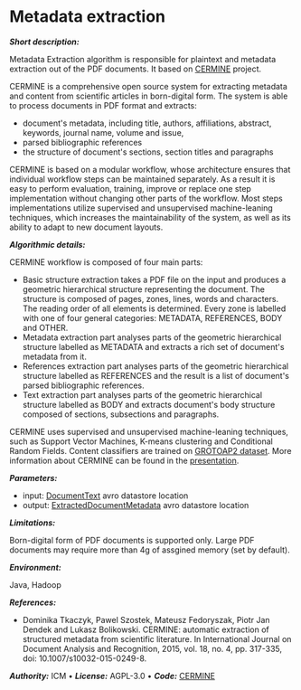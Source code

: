# Metadata extraction

***Short description:***

Metadata Extraction algorithm is responsible for plaintext and metadata extraction out of the PDF documents. It based on [CERMINE](http://cermine.ceon.pl/about.html) project.

CERMINE is a comprehensive open source system for extracting metadata and content from scientific articles in born-digital form. The system is able to process documents in PDF format and extracts:

* document's metadata, including title, authors, affiliations, abstract, keywords, journal name, volume and issue,
* parsed bibliographic references
* the structure of document's sections, section titles and paragraphs

CERMINE is based on a modular workflow, whose architecture ensures that individual workflow steps can be maintained separately. As a result it is easy to perform evaluation, training, improve or replace one step implementation without changing other parts of the workflow. Most steps implementations utilize supervised and unsupervised machine-leaning techniques, which increases the maintainability of the system, as well as its ability to adapt to new document layouts.

***Algorithmic details:***

CERMINE workflow is composed of four main parts:

* Basic structure extraction takes a PDF file on the input and produces a geometric hierarchical structure representing the document. The structure is composed of pages, zones, lines, words and characters. The reading order of all elements is determined. Every zone is labelled with one of four general categories: METADATA, REFERENCES, BODY and OTHER.
* Metadata extraction part analyses parts of the geometric hierarchical structure labelled as METADATA and extracts a rich set of document's metadata from it.
* References extraction part analyses parts of the geometric hierarchical structure labelled as REFERENCES and the result is a list of document's parsed bibliographic references.
* Text extraction part analyses parts of the geometric hierarchical structure labelled as BODY and extracts document's body structure composed of sections, subsections and paragraphs.

CERMINE uses supervised and unsupervised machine-leaning techniques, such as Support Vector Machines, K-means clustering and Conditional Random Fields. Content classifiers are trained on [GROTOAP2 dataset](http://cermine.ceon.pl/grotoap2/). More information about CERMINE can be found in the [presentation](http://cermine.ceon.pl/static/docs/slides.pdf).

***Parameters:***
* input: [DocumentText](https://github.com/openaire/iis/blob/master/iis-schemas/src/main/avro/eu/dnetlib/iis/metadataextraction/DocumentText.avdl) avro datastore location
* output: [ExtractedDocumentMetadata](https://github.com/openaire/iis/blob/master/iis-schemas/src/main/avro/eu/dnetlib/iis/metadataextraction/ExtractedDocumentMetadata.avdl) avro datastore location

***Limitations:***

Born-digital form of PDF documents is supported only. Large PDF documents may require more than 4g of assgined memory (set by default).

***Environment:*** 

Java, Hadoop

***References:***
* Dominika Tkaczyk, Pawel Szostek, Mateusz Fedoryszak, Piotr Jan Dendek and Lukasz Bolikowski. CERMINE: automatic extraction of structured metadata from scientific literature. In International Journal on Document Analysis and Recognition, 2015, vol. 18, no. 4, pp. 317-335, doi: 10.1007/s10032-015-0249-8.

***Authority:*** ICM &bull; ***License:*** AGPL-3.0 &bull; ***Code:*** [CERMINE](https://github.com/CeON/CERMINE)

